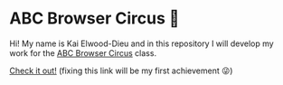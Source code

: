 # ABC Browser Circus 🎪

Hi! My name is Kai Elwood-Dieu and in this repository I will develop my work for the [ABC Browser Circus](https://abc.leoneckert.com) class. 

[Check it out!](https://kaielwood.github.io/abc-student-repo/the-elwood-room/) (fixing this link will be my first achievement 😜)

